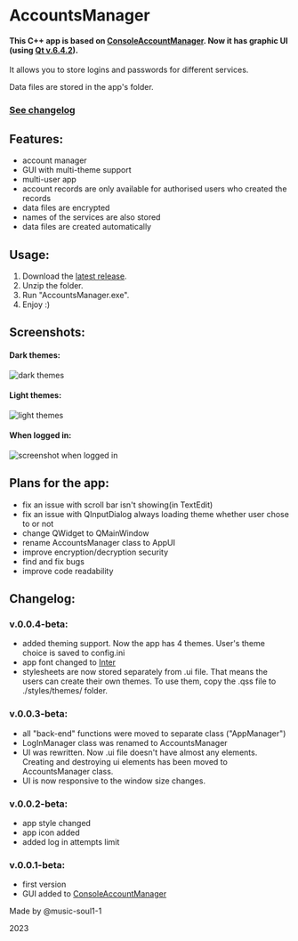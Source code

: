 # AccountsManager

#### This C++ app is based on [ConsoleAccountManager](https://github.com/music-soul1-1/ConsoleAccountManager). Now it has graphic UI (using [Qt v.6.4.2](https://www.qt.io/)).
It allows you to store logins and passwords for different services.

Data files are stored in the app's folder.

### [See changelog](https://github.com/music-soul1-1/AccountsManager#changelog)

## Features:
* account manager
* GUI with multi-theme support
* multi-user app
* account records are only available for authorised users who created the records
* data files are encrypted
* names of the services are also stored
* data files are created automatically

## Usage:
1. Download the [latest release](https://github.com/music-soul1-1/AccountsManager/releases).
2. Unzip the folder.
3. Run "AccountsManager.exe".
4. Enjoy :)

## Screenshots:

#### Dark themes:
![dark themes](https://user-images.githubusercontent.com/72669184/236248623-105a95f0-2cfe-4a1b-9823-f5cf23520bfc.jpg)

#### Light themes:
![light themes](https://user-images.githubusercontent.com/72669184/236248714-9375a6c8-ea74-4f8b-bbac-feff073323a3.jpg)

#### When logged in:
![screenshot when logged in](https://user-images.githubusercontent.com/72669184/236249133-4c60b588-4778-4073-b5e9-3478fdeffd56.png)


## Plans for the app:
* fix an issue with scroll bar isn't showing(in TextEdit)
* fix an issue with QInputDialog always loading theme whether user chose to or not
* change QWidget to QMainWindow
* rename AccountsManager class to AppUI
* improve encryption/decryption security
* find and fix bugs
* improve code readability


## Changelog:

### v.0.0.4-beta:
* added theming support. Now the app has 4 themes. User's theme choice is saved to config.ini
* app font changed to [Inter](https://fonts.google.com/specimen/Inter?query=inter)
* stylesheets are now stored separately from .ui file. That means the users can create their own themes. 
To use them, copy the .qss file to ./styles/themes/ folder.

### v.0.0.3-beta:
* all "back-end" functions were moved to separate class ("AppManager")
* LogInManager class was renamed to AccountsManager
* UI was rewritten. Now .ui file doesn't have almost any elements. Creating and destroying ui elements has been moved to AccountsManager class.
* UI is now responsive to the window size changes.


### v.0.0.2-beta:
* app style changed
* app icon added
* added log in attempts limit

### v.0.0.1-beta:
* first version
* GUI added to [ConsoleAccountManager](https://github.com/music-soul1-1/ConsoleAccountManager)


Made by @music-soul1-1

2023
